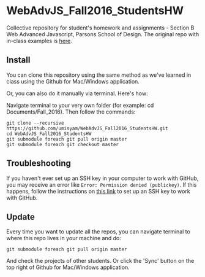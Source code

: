 # WebAdvJS_Fall2016_StudentsHW
Collective repository for student's homework and assignments - Section B Web Advanced Javascript, Parsons School of Design. The original repo with in-class examples is [here](https://github.com/umisyam/WebAdvJS_Fall2016). 

## Install
You can clone this repository using the same method as we've learned in class using the Github for Mac/Windows application. 

Or, you can also do it manually via terminal. Here's how:

Navigate terminal to your very own folder (for example: cd Documents/Fall_2016). Then follow the commands:

	git clone --recursive https://github.com/umisyam/WebAdvJS_Fall2016_StudentsHW.git
	cd WebAdvJS_Fall2016_StudentsHW
	git submodule foreach git pull origin master
	git submodule foreach git checkout master

## Troubleshooting
If you haven't ever set up an SSH key in your computer to work with GitHub, you may receive an error like ```Error: Permission denied (publickey)```. If this happens, follow the instructions on [this link](https://help.github.com/articles/generating-ssh-keys/) to set up an SSH key to work with GitHub.

## Update

Every time you want to update all the repos, you can navigate terminal to where this repo lives in your machine and do:

	git submodule foreach git pull origin master

And check the projects of other students. Or click the 'Sync' button on the top right of  Github for Mac/Windows application. 



